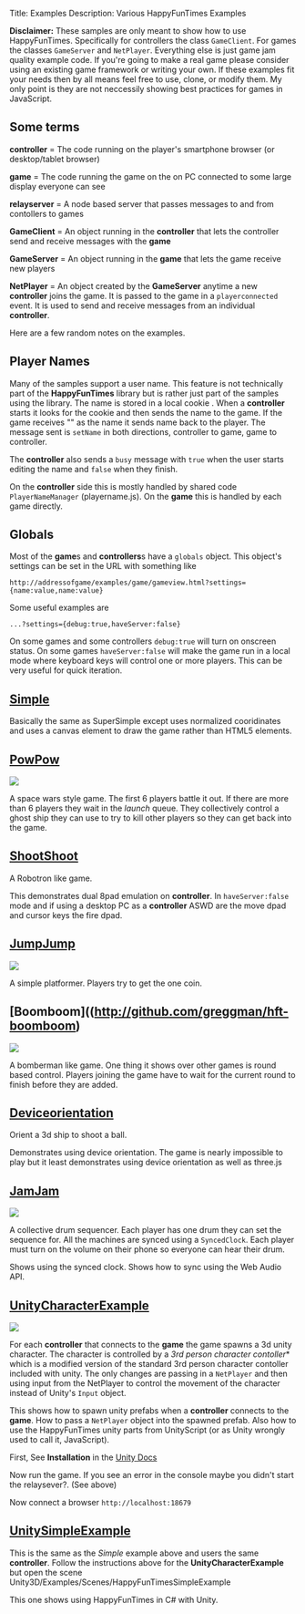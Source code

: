 Title: Examples
Description: Various HappyFunTimes Examples

**Disclaimer:** These samples are only meant to show how to use HappyFunTimes. Specifically for
controllers the class `GameClient`. For games the classes `GameServer` and `NetPlayer`.
Everything else is just game jam quality example code. If you're going to make a real game
please consider using an existing game framework or writing your own. If these examples fit
your needs then by all means feel free to use, clone, or modify them. My only point is they
are not neccessily showing best practices for games in JavaScript.

Some terms
----------

**controller** = The code running on the player's smartphone browser (or desktop/tablet browser)

**game** = The code running the game on the on PC connected to some large display everyone can see

**relayserver** = A node based server that passes messages to and from contollers to games

**GameClient** = An object running in the **controller** that lets the controller send and
receive messages with the **game**

**GameServer** = An object running in the **game** that lets the game receive new players

**NetPlayer** = An object created by the **GameServer** anytime a new **controller** joins the game.
It is passed to the game in a `playerconnected` event. It is used to send and receive messages from
an individual **controller**.


Here are a few random notes on the examples.

Player Names
------------

Many of the samples support a user name. This feature is not technically part of the
**HappyFunTimes** library but is rather just part of the samples using the library.
The name is stored in a local cookie .
When a **controller** starts it looks for the cookie and then sends the name to the game.
If the game receives "" as the name it sends name back to the player. The message
sent is `setName` in both directions, controller to game, game to controller.

The **controller** also sends a `busy` message with `true` when the user starts editing the name
and `false` when they finish.

On the **controller** side this is mostly handled by shared code `PlayerNameManager` (playername.js).
On the **game** this is handled by each game directly.

Globals
-------

Most of the **game**s and **controllers**s have a `globals` object. This object's settings can be set
in the URL with something like

    http://addressofgame/examples/game/gameview.html?settings={name:value,name:value}

Some useful examples are

    ...?settings={debug:true,haveServer:false}

On some games and some controllers `debug:true` will turn on onscreen status. On some games
`haveServer:false` will make the game run in a local mode where keyboard keys will control one or more players.
This can be very useful for quick iteration.


[Simple](http://github.com/greggman/hft-simple)
------

Basically the same as SuperSimple except uses normalized cooridinates and uses a canvas element to draw the game
rather than HTML5 elements.

[PowPow](http://github.com/greggman/hft-powpow)
------

<img src="../images/scene-01-powpow.jpg" />

A space wars style game. The first 6 players battle it out. If there are more than 6 players they wait
in the *launch* queue. They collectively control a ghost ship they can use to try to kill other players
so they can get back into the game.

[ShootShoot](http://github.com/greggman/hft-shootshoot)
----------

A Robotron like game.

This demonstrates dual 8pad emulation on **controller**. In `haveServer:false` mode and if using
a desktop PC as a **controller** ASWD are the move dpad and cursor keys the fire dpad.

[JumpJump]((http://github.com/greggman/hft-jumpjump))
--------

<img src="../images/scene-00-jumpjump.jpg" />

A simple platformer. Players try to get the one coin.

[Boomboom]((http://github.com/greggman/hft-boomboom)
--------

<img src="../image/scene-04-boomboom.jpg" />

A bomberman like game. One thing it shows over other games is round based control. Players
joining the game have to wait for the current round to finish before they are added.

[Deviceorientation](http://github.com/greggman/hft-deviceorientation)
-----------------

Orient a 3d ship to shoot a ball.

Demonstrates using device orientation. The game is nearly impossible to play but it least
demonstrates using device orientation as well as three.js

[JamJam](http://github.com/greggman/hft-jamjam)
------

<img src="../images/scene-02-jamjam.jpg" />

A collective drum sequencer. Each player has one drum they can set the sequence for.
All the machines are synced using a `SyncedClock`. Each player must turn on the volume
on their phone so everyone can hear their drum.

Shows using the synced clock. Shows how to sync using the Web Audio API.

[UnityCharacterExample](http://github.com/greggman/hft-unitycharacterexample)
---------------------

<img src="../images/scene-03-unity.jpg" />

For each **controller** that connects to the **game** the game spawns a 3d unity character.
The character is controlled by a *3rd person character contoller** which is a modified
version of the standard 3rd person character contoller included with unity. The only changes
are passing in a `NetPlayer` and then using input from the NetPlayer to control the movement
of the character instead of Unity's `Input` object.

This shows how to spawn unity prefabs when a **controller** connects to the **game**.
How to pass a `NetPlayer` object into the spawned prefab. Also how to use the HappyFunTimes
unity parts from UnityScript (or as Unity wrongly used to call it, JavaScript).

First, See **Installation** in the [Unity Docs](unitydocs.md)

Now run the game. If you see an error in the console maybe you didn't start the
relaysever?. (See above)

Now connect a browser `http://localhost:18679`

[UnitySimpleExample](http://github.com/greggman/hft-unitysimpleexample)
------------------

This is the same as the *Simple* example above and users the same **controller**. Follow the
instructions above for the **UnityCharacterExample** but open the scene
Unity3D/Examples/Scenes/HappyFunTimesSimpleExample

This one shows using HappyFunTimes in C# with Unity.





